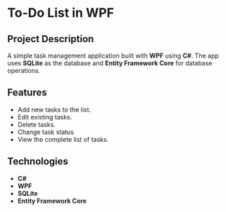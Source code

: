 # To-Do List in WPF  

## Project Description  
A simple task management application built with **WPF** using **C#**. The app uses **SQLite** as the database and **Entity Framework Core** for database operations.  

## Features  
- Add new tasks to the list.  
- Edit existing tasks.  
- Delete tasks.  
- Change task status  
- View the complete list of tasks.  

## Technologies  
- **C#**  
- **WPF**  
- **SQLite**  
- **Entity Framework Core** 
